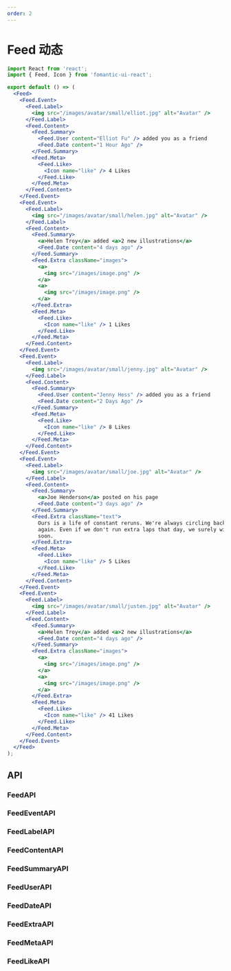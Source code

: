```yaml
---
order: 2
---
```


# Feed 动态

```jsx
import React from 'react';
import { Feed, Icon } from 'fomantic-ui-react';

export default () => (
  <Feed>
    <Feed.Event>
      <Feed.Label>
        <img src="/images/avatar/small/elliot.jpg" alt="Avatar" />
      </Feed.Label>
      <Feed.Content>
        <Feed.Summary>
          <Feed.User content="Elliot Fu" /> added you as a friend
          <Feed.Date content="1 Hour Ago" />
        </Feed.Summary>
        <Feed.Meta>
          <Feed.Like>
            <Icon name="like" /> 4 Likes
          </Feed.Like>
        </Feed.Meta>
      </Feed.Content>
    </Feed.Event>
    <Feed.Event>
      <Feed.Label>
        <img src="/images/avatar/small/helen.jpg" alt="Avatar" />
      </Feed.Label>
      <Feed.Content>
        <Feed.Summary>
          <a>Helen Troy</a> added <a>2 new illustrations</a>
          <Feed.Date content="4 days ago" />
        </Feed.Summary>
        <Feed.Extra className="images">
          <a>
            <img src="/images/image.png" />
          </a>
          <a>
            <img src="/images/image.png" />
          </a>
        </Feed.Extra>
        <Feed.Meta>
          <Feed.Like>
            <Icon name="like" /> 1 Likes
          </Feed.Like>
        </Feed.Meta>
      </Feed.Content>
    </Feed.Event>
    <Feed.Event>
      <Feed.Label>
        <img src="/images/avatar/small/jenny.jpg" alt="Avatar" />
      </Feed.Label>
      <Feed.Content>
        <Feed.Summary>
          <Feed.User content="Jenny Hess" /> added you as a friend
          <Feed.Date content="2 Days Ago" />
        </Feed.Summary>
        <Feed.Meta>
          <Feed.Like>
            <Icon name="like" /> 8 Likes
          </Feed.Like>
        </Feed.Meta>
      </Feed.Content>
    </Feed.Event>
    <Feed.Event>
      <Feed.Label>
        <img src="/images/avatar/small/joe.jpg" alt="Avatar" />
      </Feed.Label>
      <Feed.Content>
        <Feed.Summary>
          <a>Joe Henderson</a> posted on his page
          <Feed.Date content="3 days ago" />
        </Feed.Summary>
        <Feed.Extra className="text">
          Ours is a life of constant reruns. We're always circling back to where we'd we started, then starting all over
          again. Even if we don't run extra laps that day, we surely will come back for more of the same another day
          soon.
        </Feed.Extra>
        <Feed.Meta>
          <Feed.Like>
            <Icon name="like" /> 5 Likes
          </Feed.Like>
        </Feed.Meta>
      </Feed.Content>
    </Feed.Event>
    <Feed.Event>
      <Feed.Label>
        <img src="/images/avatar/small/justen.jpg" alt="Avatar" />
      </Feed.Label>
      <Feed.Content>
        <Feed.Summary>
          <a>Helen Troy</a> added <a>2 new illustrations</a>
          <Feed.Date content="4 days ago" />
        </Feed.Summary>
        <Feed.Extra className="images">
          <a>
            <img src="/images/image.png" />
          </a>
          <a>
            <img src="/images/image.png" />
          </a>
        </Feed.Extra>
        <Feed.Meta>
          <Feed.Like>
            <Icon name="like" /> 41 Likes
          </Feed.Like>
        </Feed.Meta>
      </Feed.Content>
    </Feed.Event>
  </Feed>
);
```

## API

### **Feed**<Badge>API</Badge>

<API src="@/feed/Feed.tsx" hideTitle></API>

### **FeedEvent**<Badge>API</Badge>

<API src="@/feed/FeedEvent.tsx" hideTitle></API>

### **FeedLabel**<Badge>API</Badge>

<API src="@/feed/FeedLabel.tsx" hideTitle></API>

### **FeedContent**<Badge>API</Badge>

<API src="@/feed/FeedContent.tsx" hideTitle></API>

### **FeedSummary**<Badge>API</Badge>

<API src="@/feed/FeedSummary.tsx" hideTitle></API>

### **FeedUser**<Badge>API</Badge>

<API src="@/feed/FeedUser.tsx" hideTitle></API>

### **FeedDate**<Badge>API</Badge>

<API src="@/feed/FeedDate.tsx" hideTitle></API>

### **FeedExtra**<Badge>API</Badge>

<API src="@/feed/FeedExtra.tsx" hideTitle></API>

### **FeedMeta**<Badge>API</Badge>

<API src="@/feed/FeedMeta.tsx" hideTitle></API>

### **FeedLike**<Badge>API</Badge>

<API src="@/feed/FeedLike.tsx" hideTitle></API>
